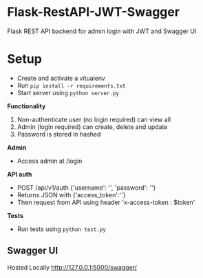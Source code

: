 # Flask-RestAPI-JWT-Swagger
Flask REST API backend for admin login with JWT and Swagger UI

Setup
=====

- Create and activate a vitualenv
- Run `pip install -r requirements.txt`
- Start server using `python server.py`

**Functionality**

1. Non-authenticate user (no login required) can view all
2. Admin (login required) can create, delete and update
3. Password is stored in hashed

**Admin**

- Access admin at /login

**API auth**

- POST /api/v1/auth {'username': '', 'password': ''}
- Returns JSON with {'access_token':''}  
- Then request from API using header 'x-access-token : $token'

**Tests**

- Run tests using `python test.py`

## Swagger UI
Hosted Locally
http://127.0.0.1:5000/swagger/
